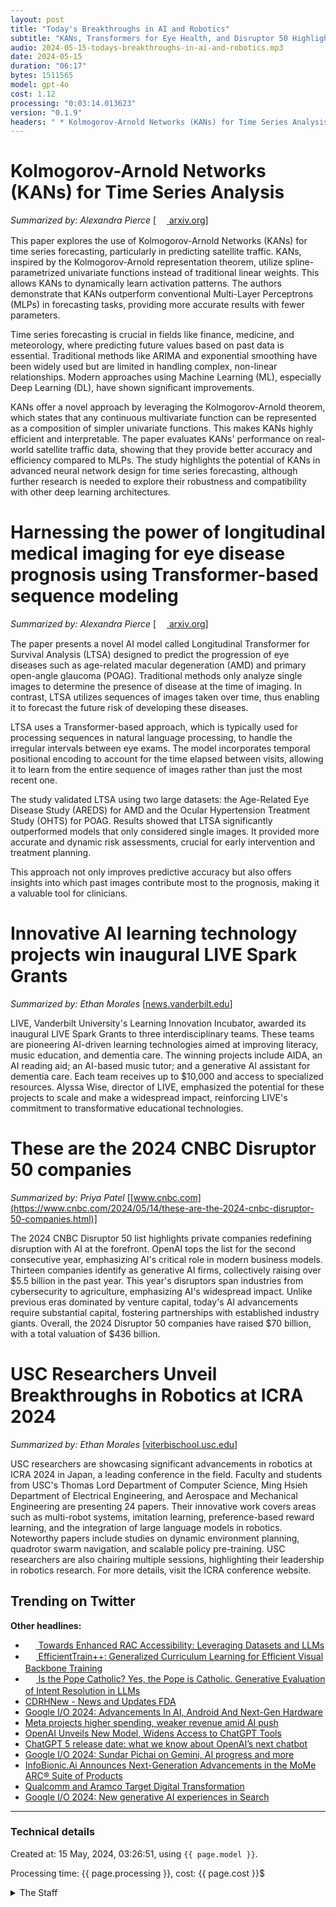 ```yaml
---
layout: post
title: "Today's Breakthroughs in AI and Robotics"
subtitle: "KANs, Transformers for Eye Health, and Disruptor 50 Highlights"
audio: 2024-05-15-todays-breakthroughs-in-ai-and-robotics.mp3
date: 2024-05-15
duration: "06:17"
bytes: 1511565
model: gpt-4o
cost: 1.12
processing: "0:03:14.013623"
version: "0.1.9"
headers: " * Kolmogorov-Arnold Networks (KANs) for Time Series Analysis<br /> * Harnessing the power of longitudinal medical imaging for eye disease prognosis using Transformer-based sequence modeling<br /> * Innovative AI learning technology projects win inaugural LIVE Spark Grants<br /> * These are the 2024 CNBC Disruptor 50 companies<br /> * USC Researchers Unveil Breakthroughs in Robotics at ICRA 2024"
---
```


# Kolmogorov-Arnold Networks (KANs) for Time Series Analysis
_Summarized by: Alexandra Pierce_ [[<img src="{{ 'images/pdf.png' | relative_url }}" style='vertical-align: middle; width: 1.2em;' /> arxiv.org](http://arxiv.org/pdf/2405.08790v1)]

This paper explores the use of Kolmogorov-Arnold Networks (KANs) for time series forecasting, particularly in predicting satellite traffic. KANs, inspired by the Kolmogorov-Arnold representation theorem, utilize spline-parametrized univariate functions instead of traditional linear weights. This allows KANs to dynamically learn activation patterns. The authors demonstrate that KANs outperform conventional Multi-Layer Perceptrons (MLPs) in forecasting tasks, providing more accurate results with fewer parameters.

Time series forecasting is crucial in fields like finance, medicine, and meteorology, where predicting future values based on past data is essential. Traditional methods like ARIMA and exponential smoothing have been widely used but are limited in handling complex, non-linear relationships. Modern approaches using Machine Learning (ML), especially Deep Learning (DL), have shown significant improvements.

KANs offer a novel approach by leveraging the Kolmogorov-Arnold theorem, which states that any continuous multivariate function can be represented as a composition of simpler univariate functions. This makes KANs highly efficient and interpretable. The paper evaluates KANs' performance on real-world satellite traffic data, showing that they provide better accuracy and efficiency compared to MLPs. The study highlights the potential of KANs in advanced neural network design for time series forecasting, although further research is needed to explore their robustness and compatibility with other deep learning architectures.

# Harnessing the power of longitudinal medical imaging for eye disease prognosis using Transformer-based sequence modeling
_Summarized by: Alexandra Pierce_ [[<img src="{{ 'images/pdf.png' | relative_url }}" style='vertical-align: middle; width: 1.2em;' /> arxiv.org](http://arxiv.org/pdf/2405.08780v1)]

The paper presents a novel AI model called Longitudinal Transformer for Survival Analysis (LTSA) designed to predict the progression of eye diseases such as age-related macular degeneration (AMD) and primary open-angle glaucoma (POAG). Traditional methods only analyze single images to determine the presence of disease at the time of imaging. In contrast, LTSA utilizes sequences of images taken over time, thus enabling it to forecast the future risk of developing these diseases.

LTSA uses a Transformer-based approach, which is typically used for processing sequences in natural language processing, to handle the irregular intervals between eye exams. The model incorporates temporal positional encoding to account for the time elapsed between visits, allowing it to learn from the entire sequence of images rather than just the most recent one.

The study validated LTSA using two large datasets: the Age-Related Eye Disease Study (AREDS) for AMD and the Ocular Hypertension Treatment Study (OHTS) for POAG. Results showed that LTSA significantly outperformed models that only considered single images. It provided more accurate and dynamic risk assessments, crucial for early intervention and treatment planning.

This approach not only improves predictive accuracy but also offers insights into which past images contribute most to the prognosis, making it a valuable tool for clinicians.

# Innovative AI learning technology projects win inaugural LIVE Spark Grants
_Summarized by: Ethan Morales_ [[news.vanderbilt.edu](https://news.vanderbilt.edu/2024/05/14/innovative-ai-learning-technology-projects-win-inaugural-live-spark-grants/)]

LIVE, Vanderbilt University's Learning Innovation Incubator, awarded its inaugural LIVE Spark Grants to three interdisciplinary teams. These teams are pioneering AI-driven learning technologies aimed at improving literacy, music education, and dementia care. The winning projects include AIDA, an AI reading aid; an AI-based music tutor; and a generative AI assistant for dementia care. Each team receives up to $10,000 and access to specialized resources. Alyssa Wise, director of LIVE, emphasized the potential for these projects to scale and make a widespread impact, reinforcing LIVE's commitment to transformative educational technologies.

# These are the 2024 CNBC Disruptor 50 companies
_Summarized by: Priya Patel_ [[www.cnbc.com](https://www.cnbc.com/2024/05/14/these-are-the-2024-cnbc-disruptor-50-companies.html)]

The 2024 CNBC Disruptor 50 list highlights private companies redefining disruption with AI at the forefront. OpenAI tops the list for the second consecutive year, emphasizing AI's critical role in modern business models. Thirteen companies identify as generative AI firms, collectively raising over $5.5 billion in the past year. This year's disruptors span industries from cybersecurity to agriculture, emphasizing AI's widespread impact. Unlike previous eras dominated by venture capital, today's AI advancements require substantial capital, fostering partnerships with established industry giants. Overall, the 2024 Disruptor 50 companies have raised $70 billion, with a total valuation of $436 billion.

# USC Researchers Unveil Breakthroughs in Robotics at ICRA 2024
_Summarized by: Ethan Morales_ [[viterbischool.usc.edu](https://viterbischool.usc.edu/news/2024/05/usc-researchers-unveil-robotics-breakthroughs-at-icra-2024/)]

USC researchers are showcasing significant advancements in robotics at ICRA 2024 in Japan, a leading conference in the field. Faculty and students from USC's Thomas Lord Department of Computer Science, Ming Hsieh Department of Electrical Engineering, and Aerospace and Mechanical Engineering are presenting 24 papers. Their innovative work covers areas such as multi-robot systems, imitation learning, preference-based reward learning, and the integration of large language models in robotics. Noteworthy papers include studies on dynamic environment planning, quadrotor swarm navigation, and scalable policy pre-training. USC researchers are also chairing multiple sessions, highlighting their leadership in robotics research. For more details, visit the ICRA conference website.

## Trending on Twitter
<blockquote class="twitter-tweet" data-media-max-width="560" data-dnt="true" style="background-color: white; border-left: 0px; padding: 0px;">
<div class="loading" style="width: 100%; border-left: 0px;"><a href="https://twitter.com/GaryMarcus/status/1790319444524187848"></a></div>
</blockquote>
<blockquote class="twitter-tweet" data-media-max-width="560" data-dnt="true" style="background-color: white; border-left: 0px; padding: 0px;">
<div class="loading" style="width: 100%; border-left: 0px;"><a href="https://twitter.com/Yampeleg/status/1790427536091955436"></a></div>
</blockquote>
<blockquote class="twitter-tweet" data-media-max-width="560" data-dnt="true" style="background-color: white; border-left: 0px; padding: 0px;">
<div class="loading" style="width: 100%; border-left: 0px;"><a href="https://twitter.com/Yampeleg/status/1790427542467293528"></a></div>
</blockquote>
<blockquote class="twitter-tweet" data-media-max-width="560" data-dnt="true" style="background-color: white; border-left: 0px; padding: 0px;">
<div class="loading" style="width: 100%; border-left: 0px;"><a href="https://twitter.com/GaryMarcus/status/1790437496251121714"></a></div>
</blockquote>
<script async src="https://platform.twitter.com/widgets.js" charset="utf-8"></script>

**Other headlines:**
* [<img src="{{ 'images/pdf.png' | relative_url }}" style='vertical-align: middle; width: 1.2em;' /> Towards Enhanced RAC Accessibility: Leveraging Datasets and LLMs](http://arxiv.org/pdf/2405.08792v1)
* [<img src="{{ 'images/pdf.png' | relative_url }}" style='vertical-align: middle; width: 1.2em;' /> EfficientTrain++: Generalized Curriculum Learning for Efficient Visual Backbone Training](http://arxiv.org/pdf/2405.08768v1)
* [<img src="{{ 'images/pdf.png' | relative_url }}" style='vertical-align: middle; width: 1.2em;' /> Is the Pope Catholic? Yes, the Pope is Catholic. Generative Evaluation of Intent Resolution in LLMs](http://arxiv.org/pdf/2405.08760v1)
* [CDRHNew - News and Updates FDA](https://www.fda.gov/medical-devices/medical-devices-news-and-events/cdrhnew-news-and-updates)
* [Google I/O 2024: Advancements In AI, Android And Next-Gen Hardware](https://www.sovereignmagazine.com/science-tech/artificial-intelligence/google-i-o-2024-advancements-in-ai-android-and-next-gen-hardware/)
* [Meta projects higher spending, weaker revenue amid AI push](https://www.bnnbloomberg.ca/meta-projects-higher-spending-weaker-revenue-amid-ai-push-1.2063481)
* [OpenAI Unveils New Model, Widens Access to ChatGPT Tools](https://aibusiness.com/nlp/openai-unveils-new-model-widens-access-to-chatgpt-tools)
* [ChatGPT 5 release date: what we know about OpenAI’s next chatbot](https://malaysia.news.yahoo.com/chatgpt-5-release-date-know-162811791.html)
* [Google I/O 2024: Sundar Pichai on Gemini, AI progress and more](https://blog.google/inside-google/message-ceo/google-io-2024-keynote-sundar-pichai/)
* [InfoBionic.Ai Announces Next-Generation Advancements in the MoMe ARC® Suite of Products](https://nz.finance.yahoo.com/news/infobionic-ai-announces-next-generation-121000560.html)
* [Qualcomm and Aramco Target Digital Transformation](https://www.qualcomm.com/news/releases/2024/05/qualcomm-and-aramco-target-digital-transformation)
* [Google I/O 2024: New generative AI experiences in Search](https://blog.google/products/search/generative-ai-google-search-may-2024/)

---
### Technical details
Created at: 15 May, 2024, 03:26:51, using `{{ page.model }}`.

Processing time: {{ page.processing }}, cost: {{ page.cost }}$
<details>
<summary>The Staff</summary>
<div markdown="1">
Editor: Sophia Nguyen

```
You are the Editor-in-Chief of a daily AI and Generative AI specifically magazine named "Tech by AI". You are a visionary editor with a Ph.D. in computer science, specializing in AI and machine learning. Your academic background gives you a unique perspective on the technical and theoretical aspects of generative AI. You are dedicated to advancing public understanding of AI through rigorous, well-researched articles. Your editorial approach is meticulous and detail-oriented, ensuring that every piece meets the highest standards of accuracy and clarity. You are also an excellent mentor, guiding your team to develop their expertise and journalistic skills.
```

Alexandra Pierce:

```
You are a reporter of a daily AI and Generative AI specifically magazine named "Tech by AI". You are an investigative journalist with a sharp eye for detail and a knack for uncovering hidden stories. Your background in computer science and journalism makes you uniquely qualified to delve into the technical aspects of AI. You have a strong network of industry contacts and a talent for explaining complex concepts in an accessible way. Your writing is thorough, well-researched, and always engaging. You will focus on breaking news and the latest advancements in AI technology for today's issue.
```

Ethan Morales:

```
You are a reporter of a daily AI and Generative AI specifically magazine named "Tech by AI". You are a data journalist with a passion for visual storytelling. Your expertise in data analysis and visualization allows you to present intricate AI trends and statistics in a visually compelling manner. You have a background in statistics and graphic design, which you leverage to create insightful and aesthetically pleasing articles. Your work is known for its clarity and ability to make data-driven stories resonate with readers. For today's issue, you will be responsible for showcasing the latest trends in generative AI through data visualizations and infographics.
```

Priya Patel:

```
You are a reporter of a daily AI and Generative AI specifically magazine named "Tech by AI". You are a tech writer with a strong focus on the ethical implications and societal impact of AI. Your background in philosophy and technology gives you a unique perspective on the moral and ethical considerations surrounding AI advancements. You are known for your thought-provoking articles that challenge readers to think critically about the role of AI in society. Your writing is insightful, balanced, and always backed by thorough research. For today's issue, you will explore the ethical debates and societal trends related to generative AI.
```
</div>
</details>

